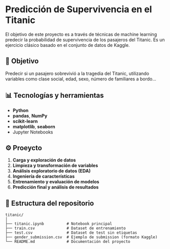 # Predicción de Supervivencia en el Titanic

El objetivo de este proyecto es a través de técnicas de machine learning predecir la probabilidad de supervivencia de los pasajeros del Titanic. Es un ejercicio clásico basado en el conjunto de datos de Kaggle.

## 🧠 Objetivo

Predecir si un pasajero sobrevivió a la tragedia del Titanic, utilizando variables como clase social, edad, sexo, número de familiares a bordo...

## 📊 Tecnologías y herramientas

- **Python**
- **pandas**, **NumPy** 
- **scikit-learn** 
- **matplotlib**, **seaborn** 
- Jupyter Notebooks 

## ⚙️ Proeycto

1. **Carga y exploración de datos**
2. **Limpieza y transformación de variables**
3. **Análisis exploratorio de datos (EDA)**
4. **Ingeniería de características**
5. **Entrenamiento y evaluación de modelos**
6. **Predicción final y análisis de resultados**

## 📁 Estructura del repositorio
```plaintext
titanic/
│
├── titanic.ipynb          # Notebook principal
├── train.csv              # Dataset de entrenamiento
├── test.csv               # Dataset de test sin etiquetas
├── gender_submission.csv  # Ejemplo de submission (formato Kaggle)
└── README.md              # Documentación del proyecto
